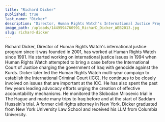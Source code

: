 ```yaml
---
title: "Richard Dicker"
published: true
last_name: "Dicker"
description: "Director, Human Rights Watch's International Justice Program"
image_path: /uploads/1449594760991_RicharD_Dicker_WEB2013.jpg
slug: richard-dicker
---
```


Richard Dicker, Director of Human Rights Watch's international justice program since it was founded in 2001, has worked at Human Rights Watch since 1991. He started working on international justice issues in 1994 when Human Rights Watch attempted to bring a case before the International Court of Justice charging the government of Iraq with genocide against the Kurds. Dicker later led the Human Rights Watch multi-year campaign to establish the International Criminal Court (ICC). He continues to be closely involved on issues that are important at the ICC. He has also spent the past few years leading advocacy efforts urging the creation of effective accountability mechanisms. He monitored the Slobodan Milosevic trial in The Hague and made many trips to Iraq before and at the start of Saddam Hussein's trial. A former civil rights attorney in New York, Dicker graduated from New York University Law School and received his LLM from Columbia University.

